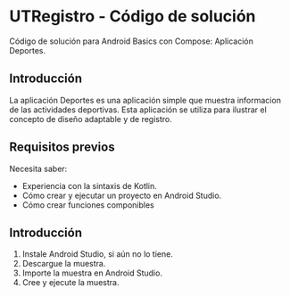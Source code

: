 UTRegistro - Código de solución
==================================

Código de solución para Android Basics con Compose: Aplicación Deportes.

Introducción
------------

La aplicación Deportes es una aplicación simple que muestra informacion de las actividades deportivas. Esta aplicación se utiliza para ilustrar
el concepto de diseño adaptable y de registro.

Requisitos previos
--------------

Necesita saber:
* Experiencia con la sintaxis de Kotlin.
* Cómo crear y ejecutar un proyecto en Android Studio.
* Cómo crear funciones componibles

Introducción
---------------

1. Instale Android Studio, si aún no lo tiene.
2. Descargue la muestra.
3. Importe la muestra en Android Studio.
4. Cree y ejecute la muestra.